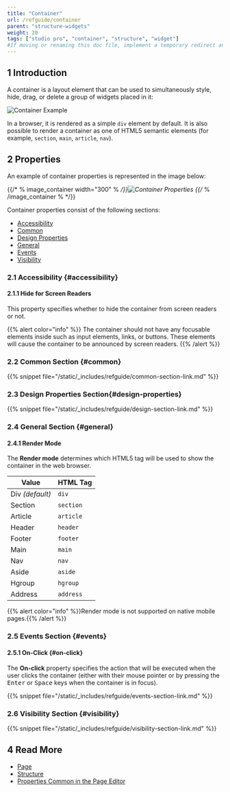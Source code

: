 ```yaml
---
title: "Container"
url: /refguide/container
parent: "structure-widgets"
weight: 20
tags: ["studio pro", "container", "structure", "widget"]
#If moving or renaming this doc file, implement a temporary redirect and let the respective team know they should update the URL in the product. See Mapping to Products for more details.
---
```


## 1 Introduction

A container is a layout element that can be used to simultaneously style, hide, drag, or delete a group of widgets placed in it:

![Container Example](/attachments/refguide/modeling/pages/structure-widgets/container/container.png)

In a browser, it is rendered as a simple `div` element by default. It is also possible to render a container as one of HTML5 semantic elements (for example, `section`, `main`, `article`, `nav`).

## 2 Properties

An example of container properties is represented in the image below:

{{/* % image_container width="300" % */}}![Container Properties](/attachments/refguide/modeling/pages/structure-widgets/container/container-properties.png)
{{/* % /image_container % */}}

Container properties consist of the following sections:

* [Accessibility](#accessibility)
* [Common](#common)
* [Design Properties](#design-properties)
* [General](#general)
* [Events](#events)
* [Visibility](#visibility)

### 2.1 Accessibility {#accessibility}

#### 2.1.1 Hide for Screen Readers 

This property specifies whether to hide the container from screen readers or not.

{{% alert color="info" %}} The container should not have any focusable elements inside such as input elements, links, or buttons. These elements will cause the container to be announced by screen readers.
{{% /alert %}}

### 2.2 Common Section {#common}

{{% snippet file="/static/_includes/refguide/common-section-link.md" %}}

### 2.3 Design Properties Section{#design-properties}

{{% snippet file="/static/_includes/refguide/design-section-link.md" %}} 

### 2.4 General Section {#general}

#### 2.4.1 Render Mode

The **Render mode** determines which HTML5 tag will be used to show the container in the web browser. 

| Value     | HTML Tag    |
| --------- | ----------- |
| Div *(default)*      | `div`       |
| Section   | `section`   |
| Article   | `article`   |
| Header    | `header`    |
| Footer    | `footer`    |
| Main      | `main`      |
| Nav       | `nav`       |
| Aside     | `aside`     |
| Hgroup    | `hgroup`    |
| Address   | `address`   |

{{% alert color="info" %}}Render mode is not supported on native mobile pages.{{% /alert %}}

### 2.5 Events Section {#events}	

#### 2.5.1 On-Click {#on-click}	

The **On-click** property specifies the action that will be executed when the user clicks the container (either with their mouse pointer or by pressing the <kbd>Enter</kbd> or <kbd>Space</kbd> keys when the container is in focus).

{{% snippet file="/static/_includes/refguide/events-section-link.md" %}}

### 2.6 Visibility Section {#visibility}

{{% snippet file="/static/_includes/refguide/visibility-section-link.md" %}}

## 4 Read More

* [Page](page)
* [Structure](structure-widgets)
* [Properties Common in the Page Editor](common-widget-properties)

